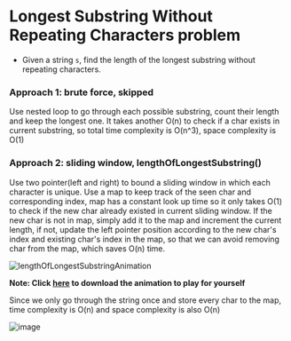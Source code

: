 # Longest Substring Without Repeating Characters problem
* Given a string `s`, find the length of the longest substring without repeating characters.


### Approach 1: brute force, skipped
Use nested loop to go through each possible substring, count their length and keep the longest one. It takes another O(n) to check if a char exists in current substring, so total time complexity is O(n^3), space complexity is O(1)

### Approach 2: sliding window, lengthOfLongestSubstring()
Use two pointer(left and right) to bound a sliding window in which each character is unique. Use a map to keep track of the seen char and corresponding index, map has a constant look up time so it only takes O(1) to check if the new char already existed in current sliding window. If the new char is not in map, simply add it to the map and increment the current length, if not, update the left pointer position according to the new char's index and existing char's index in the map, so that we can avoid removing char from the map, which saves O(n) time. 

![lengthOfLongestSubstringAnimation](https://user-images.githubusercontent.com/25105806/121754374-54826100-cac9-11eb-9dc5-2a9ca808b3c6.gif)


**Note: Click [here](https://github.com/artisan1218/LeetCode-Solution/blob/main/longestSubstringWithoutRepeating/lengthOfLongestSubstringAnimation.ppsx) to download the animation to play for yourself**

Since we only go through the string once and store every char to the map, time complexity is O(n) and space complexity is also O(n)

![image](https://user-images.githubusercontent.com/25105806/118186766-f4799b80-b3f2-11eb-81ba-40b1c5ca5d60.png)
